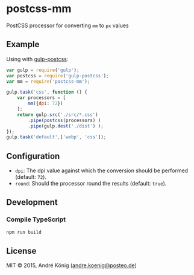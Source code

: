 # postcss-mm

PostCSS processor for converting `mm` to `px` values

## Example

Using with [gulp-postcss](https://github.com/postcss/gulp-postcss):

```js
var gulp = require('gulp');
var postcss = require('gulp-postcss');
var mm = require('postcss-mm');

gulp.task('css', function () {
    var processors = [
        mm({dpi: 72})
    ];
    return gulp.src('./src/*.css')
        .pipe(postcss(processors) )
        .pipe(gulp.dest('./dist') );
});
gulp.task('default',['webp', 'css']);
```

## Configuration

  * `dpi`: The dpi value against which the conversion should be performed (default: `72`).
  * `round`: Should the processor round the results (default: `true`).

## Development

### Compile TypeScript

```sh
npm run build
```

## License

MIT © 2015, André König (andre.koenig@posteo.de)
